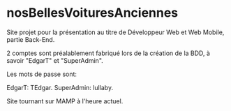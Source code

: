 # nosBellesVoituresAnciennes
Site projet pour la présentation au titre de Développeur Web et Web Mobile, partie Back-End.

2 comptes sont préalablement fabriqué lors de la création de la BDD, à savoir "EdgarT" et "SuperAdmin".

Les mots de passe sont:

EdgarT: TEdgar.
SuperAdmin: lullaby.

Site tournant sur MAMP à l'heure actuel.
